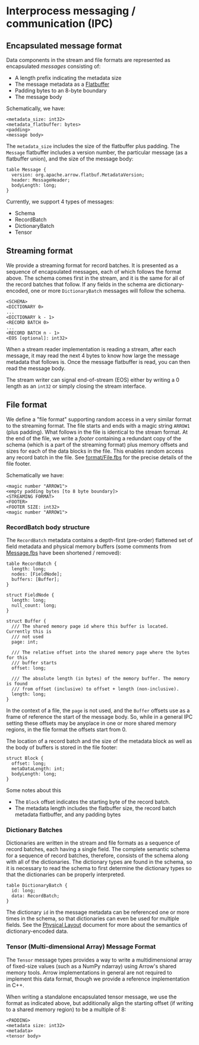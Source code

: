 <!---
  Licensed under the Apache License, Version 2.0 (the "License");
  you may not use this file except in compliance with the License.
  You may obtain a copy of the License at

   http://www.apache.org/licenses/LICENSE-2.0

  Unless required by applicable law or agreed to in writing, software
  distributed under the License is distributed on an "AS IS" BASIS,
  WITHOUT WARRANTIES OR CONDITIONS OF ANY KIND, either express or implied.
  See the License for the specific language governing permissions and
  limitations under the License. See accompanying LICENSE file.
-->

# Interprocess messaging / communication (IPC)

## Encapsulated message format

Data components in the stream and file formats are represented as encapsulated
*messages* consisting of:

* A length prefix indicating the metadata size
* The message metadata as a [Flatbuffer][3]
* Padding bytes to an 8-byte boundary
* The message body

Schematically, we have:

```
<metadata_size: int32>
<metadata_flatbuffer: bytes>
<padding>
<message body>
```

The `metadata_size` includes the size of the flatbuffer plus padding. The
`Message` flatbuffer includes a version number, the particular message (as a
flatbuffer union), and the size of the message body:

```
table Message {
  version: org.apache.arrow.flatbuf.MetadataVersion;
  header: MessageHeader;
  bodyLength: long;
}
```

Currently, we support 4 types of messages:

* Schema
* RecordBatch
* DictionaryBatch
* Tensor

## Streaming format

We provide a streaming format for record batches. It is presented as a sequence
of encapsulated messages, each of which follows the format above. The schema
comes first in the stream, and it is the same for all of the record batches
that follow. If any fields in the schema are dictionary-encoded, one or more
`DictionaryBatch` messages will follow the schema.

```
<SCHEMA>
<DICTIONARY 0>
...
<DICTIONARY k - 1>
<RECORD BATCH 0>
...
<RECORD BATCH n - 1>
<EOS [optional]: int32>
```

When a stream reader implementation is reading a stream, after each message, it
may read the next 4 bytes to know how large the message metadata that follows
is. Once the message flatbuffer is read, you can then read the message body.

The stream writer can signal end-of-stream (EOS) either by writing a 0 length
as an `int32` or simply closing the stream interface.

## File format

We define a "file format" supporting random access in a very similar format to
the streaming format. The file starts and ends with a magic string `ARROW1`
(plus padding). What follows in the file is identical to the stream format. At
the end of the file, we write a *footer* containing a redundant copy of the
schema (which is a part of the streaming format) plus memory offsets and sizes
for each of the data blocks in the file. This enables random access any record
batch in the file. See [format/File.fbs][1] for the precise details of the file
footer.

Schematically we have:

```
<magic number "ARROW1">
<empty padding bytes [to 8 byte boundary]>
<STREAMING FORMAT>
<FOOTER>
<FOOTER SIZE: int32>
<magic number "ARROW1">
```

### RecordBatch body structure

The `RecordBatch` metadata contains a depth-first (pre-order) flattened set of
field metadata and physical memory buffers (some comments from [Message.fbs][2]
have been shortened / removed):

```
table RecordBatch {
  length: long;
  nodes: [FieldNode];
  buffers: [Buffer];
}

struct FieldNode {
  length: long;
  null_count: long;
}

struct Buffer {
  /// The shared memory page id where this buffer is located. Currently this is
  /// not used
  page: int;

  /// The relative offset into the shared memory page where the bytes for this
  /// buffer starts
  offset: long;

  /// The absolute length (in bytes) of the memory buffer. The memory is found
  /// from offset (inclusive) to offset + length (non-inclusive).
  length: long;
}
```

In the context of a file, the `page` is not used, and the `Buffer` offsets use
as a frame of reference the start of the message body. So, while in a general
IPC setting these offsets may be anyplace in one or more shared memory regions,
in the file format the offsets start from 0.

The location of a record batch and the size of the metadata block as well as
the body of buffers is stored in the file footer:

```
struct Block {
  offset: long;
  metaDataLength: int;
  bodyLength: long;
}
```

Some notes about this

* The `Block` offset indicates the starting byte of the record batch.
* The metadata length includes the flatbuffer size, the record batch metadata
  flatbuffer, and any padding bytes

### Dictionary Batches

Dictionaries are written in the stream and file formats as a sequence of record
batches, each having a single field. The complete semantic schema for a
sequence of record batches, therefore, consists of the schema along with all of
the dictionaries. The dictionary types are found in the schema, so it is
necessary to read the schema to first determine the dictionary types so that
the dictionaries can be properly interpreted.

```
table DictionaryBatch {
  id: long;
  data: RecordBatch;
}
```

The dictionary `id` in the message metadata can be referenced one or more times
in the schema, so that dictionaries can even be used for multiple fields. See
the [Physical Layout][4] document for more about the semantics of
dictionary-encoded data.

### Tensor (Multi-dimensional Array) Message Format

The `Tensor` message types provides a way to write a multidimensional array of
fixed-size values (such as a NumPy ndarray) using Arrow's shared memory
tools. Arrow implementations in general are not required to implement this data
format, though we provide a reference implementation in C++.

When writing a standalone encapsulated tensor message, we use the format as
indicated above, but additionally align the starting offset (if writing to a
shared memory region) to be a multiple of 8:

```
<PADDING>
<metadata size: int32>
<metadata>
<tensor body>
```

[1]: https://github.com/apache/arrow/blob/master/format/File.fbs
[2]: https://github.com/apache/arrow/blob/master/format/Message.fbs
[3]: https://github.com/google]/flatbuffers
[4]: https://github.com/apache/arrow/blob/master/format/Layout.md
